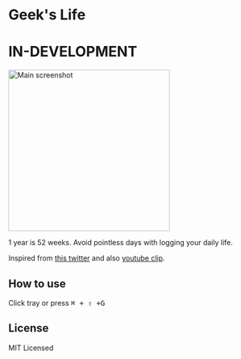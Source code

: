 # Geek's Life

# **IN-DEVELOPMENT**

<img alt="Main screenshot" width="320" src="https://user-images.githubusercontent.com/13250888/89126557-60a0a800-d521-11ea-95e9-80a78a186586.png" />

1 year is 52 weeks. Avoid pointless days with logging your daily life.

Inspired from [this twitter](https://twitter.com/John_Grib/status/1282167911101030400?s=20) and also [youtube clip](https://youtu.be/arj7oStGLkU).

## How to use

Click tray or press <kbd>⌘ + ⇧ +G</kbd>

## License
MIT Licensed
